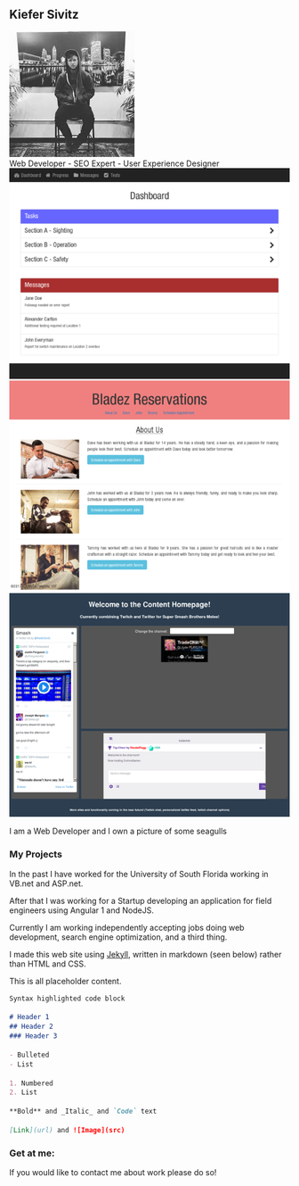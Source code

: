 <meta name="description" content="This is my web site made with jekyll on github pages.">
<meta name="author" content="Kiefer">

## Kiefer Sivitz
<div class="top-hero">
    <img class="img-circle" src="img/person2.jpg" alt="">
    <br />
    <span class="skills">Web Developer - SEO Expert - User Experience Designer</span>
</div>

<img src="img/portfolio/mobile-dashboard-ipad-field-engineer-form-messages.png" class="img-rounded img-medium" alt="Cabin">
<img src="img/portfolio/appointmentScheduler.png" class="img-rounded img-medium" alt="Slice of cake">
<img src="img/portfolio/content-aggregator-twitter-twitch.png" class="img-rounded img-medium" alt="Circus tent">


I am a Web Developer and I own a picture of some seagulls

### My Projects

In the past I have worked for the University of South Florida working in VB.net and ASP.net.

After that I was working for a Startup developing an application for field engineers using Angular 1 and NodeJS.

Currently I am working independently accepting jobs doing web development, search engine optimization, and a third thing.

I made this web site using [Jekyll](https://jekyllrb.com/), written in markdown (seen below) rather than HTML and CSS.

This is all placeholder content.

```markdown
Syntax highlighted code block

# Header 1
## Header 2
### Header 3

- Bulleted
- List

1. Numbered
2. List

**Bold** and _Italic_ and `Code` text

[Link](url) and ![Image](src)
```

### Get at me:

If you would like to contact me about work please do so!
